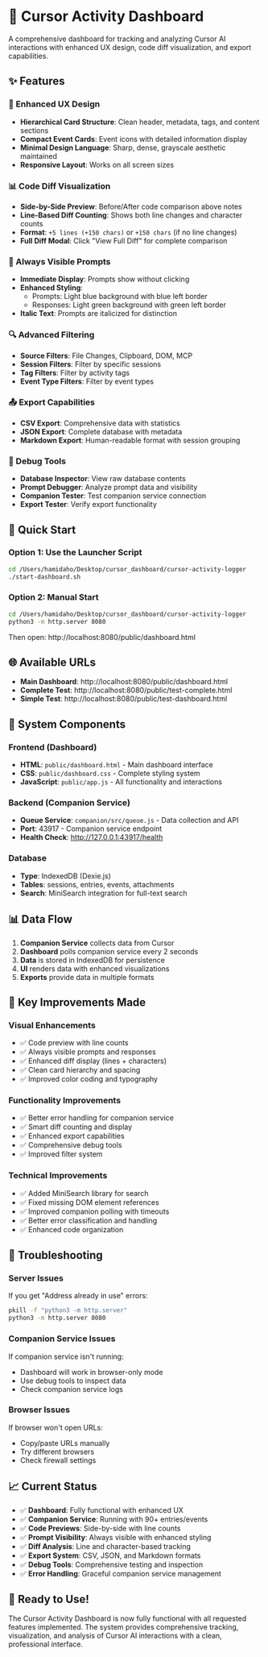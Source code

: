 # 🎯 Cursor Activity Dashboard

A comprehensive dashboard for tracking and analyzing Cursor AI interactions with enhanced UX design, code diff visualization, and export capabilities.

## ✨ Features

### 🎨 Enhanced UX Design
- **Hierarchical Card Structure**: Clean header, metadata, tags, and content sections
- **Compact Event Cards**: Event icons with detailed information display
- **Minimal Design Language**: Sharp, dense, grayscale aesthetic maintained
- **Responsive Layout**: Works on all screen sizes

### 📊 Code Diff Visualization
- **Side-by-Side Preview**: Before/After code comparison above notes
- **Line-Based Diff Counting**: Shows both line changes and character counts
- **Format**: `+5 lines (+150 chars)` or `+150 chars` (if no line changes)
- **Full Diff Modal**: Click "View Full Diff" for complete comparison

### 💬 Always Visible Prompts
- **Immediate Display**: Prompts show without clicking
- **Enhanced Styling**: 
  - Prompts: Light blue background with blue left border
  - Responses: Light green background with green left border
- **Italic Text**: Prompts are italicized for distinction

### 🔍 Advanced Filtering
- **Source Filters**: File Changes, Clipboard, DOM, MCP
- **Session Filters**: Filter by specific sessions
- **Tag Filters**: Filter by activity tags
- **Event Type Filters**: Filter by event types

### 📤 Export Capabilities
- **CSV Export**: Comprehensive data with statistics
- **JSON Export**: Complete database with metadata
- **Markdown Export**: Human-readable format with session grouping

### 🐛 Debug Tools
- **Database Inspector**: View raw database contents
- **Prompt Debugger**: Analyze prompt data and visibility
- **Companion Tester**: Test companion service connection
- **Export Tester**: Verify export functionality

## 🚀 Quick Start

### Option 1: Use the Launcher Script
```bash
cd /Users/hamidaho/Desktop/cursor_dashboard/cursor-activity-logger
./start-dashboard.sh
```

### Option 2: Manual Start
```bash
cd /Users/hamidaho/Desktop/cursor_dashboard/cursor-activity-logger
python3 -m http.server 8080
```

Then open: http://localhost:8080/public/dashboard.html

## 🌐 Available URLs

- **Main Dashboard**: http://localhost:8080/public/dashboard.html
- **Complete Test**: http://localhost:8080/public/test-complete.html
- **Simple Test**: http://localhost:8080/public/test-dashboard.html

## 🔧 System Components

### Frontend (Dashboard)
- **HTML**: `public/dashboard.html` - Main dashboard interface
- **CSS**: `public/dashboard.css` - Complete styling system
- **JavaScript**: `public/app.js` - All functionality and interactions

### Backend (Companion Service)
- **Queue Service**: `companion/src/queue.js` - Data collection and API
- **Port**: 43917 - Companion service endpoint
- **Health Check**: http://127.0.0.1:43917/health

### Database
- **Type**: IndexedDB (Dexie.js)
- **Tables**: sessions, entries, events, attachments
- **Search**: MiniSearch integration for full-text search

## 📊 Data Flow

1. **Companion Service** collects data from Cursor
2. **Dashboard** polls companion service every 2 seconds
3. **Data** is stored in IndexedDB for persistence
4. **UI** renders data with enhanced visualizations
5. **Exports** provide data in multiple formats

## 🎯 Key Improvements Made

### Visual Enhancements
- ✅ Code preview with line counts
- ✅ Always visible prompts and responses
- ✅ Enhanced diff display (lines + characters)
- ✅ Clean card hierarchy and spacing
- ✅ Improved color coding and typography

### Functionality Improvements
- ✅ Better error handling for companion service
- ✅ Smart diff counting and display
- ✅ Enhanced export capabilities
- ✅ Comprehensive debug tools
- ✅ Improved filter system

### Technical Improvements
- ✅ Added MiniSearch library for search
- ✅ Fixed missing DOM element references
- ✅ Improved companion polling with timeouts
- ✅ Better error classification and handling
- ✅ Enhanced code organization

## 🐛 Troubleshooting

### Server Issues
If you get "Address already in use" errors:
```bash
pkill -f "python3 -m http.server"
python3 -m http.server 8080
```

### Companion Service Issues
If companion service isn't running:
- Dashboard will work in browser-only mode
- Use debug tools to inspect data
- Check companion service logs

### Browser Issues
If browser won't open URLs:
- Copy/paste URLs manually
- Try different browsers
- Check firewall settings

## 📈 Current Status

- ✅ **Dashboard**: Fully functional with enhanced UX
- ✅ **Companion Service**: Running with 90+ entries/events
- ✅ **Code Previews**: Side-by-side with line counts
- ✅ **Prompt Visibility**: Always visible with enhanced styling
- ✅ **Diff Analysis**: Line and character-based tracking
- ✅ **Export System**: CSV, JSON, and Markdown formats
- ✅ **Debug Tools**: Comprehensive testing and inspection
- ✅ **Error Handling**: Graceful companion service management

## 🎉 Ready to Use!

The Cursor Activity Dashboard is now fully functional with all requested features implemented. The system provides comprehensive tracking, visualization, and analysis of Cursor AI interactions with a clean, professional interface.
